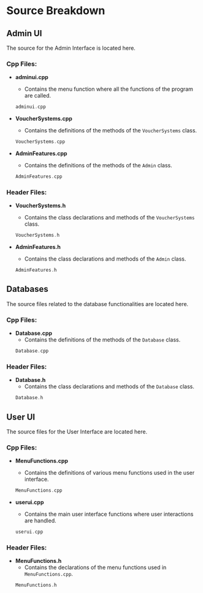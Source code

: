 # Source Breakdown

## Admin UI
The source for the Admin Interface is located here.

### Cpp Files:

- **adminui.cpp**
  - Contains the menu function where all the functions of the program are called.
  ```cpp
  adminui.cpp
  ```

- **VoucherSystems.cpp**
  - Contains the definitions of the methods of the `VoucherSystems` class.
  ```cpp
  VoucherSystems.cpp
  ```

- **AdminFeatures.cpp**
  - Contains the definitions of the methods of the `Admin` class.
  ```cpp
  AdminFeatures.cpp
  ```

### Header Files:

- **VoucherSystems.h**
  - Contains the class declarations and methods of the `VoucherSystems` class.
  ```cpp
  VoucherSystems.h
  ```

- **AdminFeatures.h**
  - Contains the class declarations and methods of the `Admin` class.
  ```cpp
  AdminFeatures.h
  ```

## Databases
The source files related to the database functionalities are located here.

### Cpp Files:

- **Database.cpp**
  - Contains the definitions of the methods of the `Database` class.
  ```cpp
  Database.cpp
  ```

### Header Files:

- **Database.h**
  - Contains the class declarations and methods of the `Database` class.
  ```cpp
  Database.h
  ```

## User UI
The source files for the User Interface are located here.

### Cpp Files:

- **MenuFunctions.cpp**
  - Contains the definitions of various menu functions used in the user interface.
  ```cpp
  MenuFunctions.cpp
  ```

- **userui.cpp**
  - Contains the main user interface functions where user interactions are handled.
  ```cpp
  userui.cpp
  ```

### Header Files:

- **MenuFunctions.h**
  - Contains the declarations of the menu functions used in `MenuFunctions.cpp`.
  ```cpp
  MenuFunctions.h
  ```
